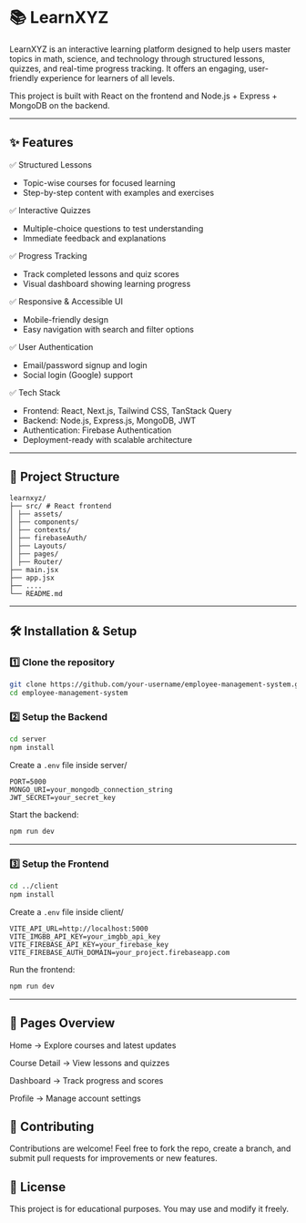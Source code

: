 # 📚 LearnXYZ

LearnXYZ is an interactive learning platform designed to help users master topics in math, science, and technology through structured lessons, quizzes, and real-time progress tracking. It offers an engaging, user-friendly experience for learners of all levels.

This project is built with React on the frontend and Node.js + Express + MongoDB on the backend.

---

## ✨ Features

✅ Structured Lessons  
* Topic-wise courses for focused learning  
* Step-by-step content with examples and exercises

✅ Interactive Quizzes  
* Multiple-choice questions to test understanding  
* Immediate feedback and explanations  

✅ Progress Tracking  
* Track completed lessons and quiz scores  
* Visual dashboard showing learning progress  

✅ Responsive & Accessible UI  
* Mobile-friendly design  
* Easy navigation with search and filter options  

✅ User Authentication  
* Email/password signup and login  
* Social login (Google) support  

✅ Tech Stack  

* Frontend: React, Next.js, Tailwind CSS, TanStack Query  
* Backend: Node.js, Express.js, MongoDB, JWT  
* Authentication: Firebase Authentication  
* Deployment-ready with scalable architecture  

---

## 🚀 Project Structure
```
learnxyz/
├── src/ # React frontend
│ ├── assets/
│ ├── components/
│ ├── contexts/
│ ├── firebaseAuth/
│ ├── Layouts/
│ ├── pages/
│ ├── Router/
├── main.jsx
├── app.jsx
├── ....
└── README.md
```
---

## 🛠️ Installation & Setup

### 1️⃣ Clone the repository

```bash
git clone https://github.com/your-username/employee-management-system.git
cd employee-management-system
```

### 2️⃣ Setup the Backend

```bash
cd server
npm install
```

Create a `.env` file inside server/

```env
PORT=5000
MONGO_URI=your_mongodb_connection_string
JWT_SECRET=your_secret_key
```

Start the backend:

```bash
npm run dev
```

---

### 3️⃣ Setup the Frontend

```bash
cd ../client
npm install
```

Create a `.env` file inside client/

```env
VITE_API_URL=http://localhost:5000
VITE_IMGBB_API_KEY=your_imgbb_api_key
VITE_FIREBASE_API_KEY=your_firebase_key
VITE_FIREBASE_AUTH_DOMAIN=your_project.firebaseapp.com
```

Run the frontend:

```bash
npm run dev
```

---

## 🌟 Pages Overview
Home → Explore courses and latest updates

Course Detail → View lessons and quizzes

Dashboard → Track progress and scores

Profile → Manage account settings

## 🤝 Contributing
Contributions are welcome! Feel free to fork the repo, create a branch, and submit pull requests for improvements or new features.

## 📝 License
This project is for educational purposes. You may use and modify it freely.
